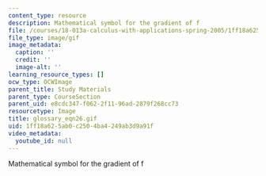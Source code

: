 ```yaml
---
content_type: resource
description: Mathematical symbol for the gradient of f
file: /courses/18-013a-calculus-with-applications-spring-2005/1ff18a625ab0c2504ba4249ab3d9a91f_glossary_eqn26.gif
file_type: image/gif
image_metadata:
  caption: ''
  credit: ''
  image-alt: ''
learning_resource_types: []
ocw_type: OCWImage
parent_title: Study Materials
parent_type: CourseSection
parent_uid: e8cdc347-f062-2f11-96ad-2879f268cc73
resourcetype: Image
title: glossary_eqn26.gif
uid: 1ff18a62-5ab0-c250-4ba4-249ab3d9a91f
video_metadata:
  youtube_id: null
---
```

Mathematical symbol for the gradient of f

